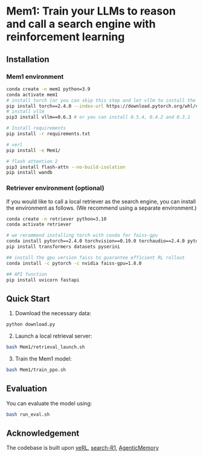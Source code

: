 # Mem1: Train your LLMs to reason and call a search engine with reinforcement learning


## Installation

### Mem1 environment
```bash
conda create -n mem1 python=3.9
conda activate mem1
# install torch [or you can skip this step and let vllm to install the correct version for you]
pip install torch==2.4.0 --index-url https://download.pytorch.org/whl/cu121
# install vllm
pip3 install vllm==0.6.3 # or you can install 0.5.4, 0.4.2 and 0.3.1

# Install requirements
pip install -r requirements.txt

# verl
pip install -e Mem1/

# flash attention 2
pip3 install flash-attn --no-build-isolation
pip install wandb
```

### Retriever environment (optional)
If you would like to call a local retriever as the search engine, you can install the environment as follows. (We recommend using a separate environment.)
```bash
conda create -n retriever python=3.10
conda activate retriever

# we recommend installing torch with conda for faiss-gpu
conda install pytorch==2.4.0 torchvision==0.19.0 torchaudio==2.4.0 pytorch-cuda=12.1 -c pytorch -c nvidia
pip install transformers datasets pyserini

## install the gpu version faiss to guarantee efficient RL rollout
conda install -c pytorch -c nvidia faiss-gpu=1.8.0

## API function
pip install uvicorn fastapi
```

## Quick Start

1. Download the necessary data:
```bash
python download.py
```

2. Launch a local retrieval server:
```bash
bash Mem1/retrieval_launch.sh
```

3. Train the Mem1 model:
```bash
bash Mem1/train_ppo.sh
```

## Evaluation
You can evaluate the model using:
```bash
bash run_eval.sh
```

## Acknowledgement

The codebase is built upon
[veRL](https://github.com/volcengine/verl/tree/main), [search-R1](https://github.com/PeterGriffinJin/Search-R1/tree/main), [AgenticMemory](https://github.com/WujiangXu/AgenticMemory)